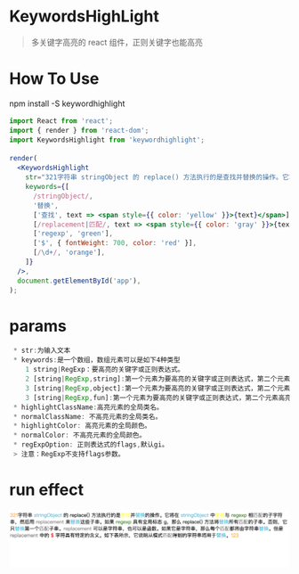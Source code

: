 # KeywordsHighLight

> 多关键字高亮的 react 组件，正则关键字也能高亮

# How To Use

npm install -S keywordhighlight

```jsx
import React from 'react';
import { render } from 'react-dom';
import KeywordsHighlight from 'keywordhighlight';

render(
  <KeywordsHighlight
    str="321字符串 stringObject 的 replace() 方法执行的是查找并替换的操作。它将在 stringObject 中查找与 regexp 相匹配的子字符串，然后用 replacement 来替换这些子串。如果 regexp 具有全局标志 g，那么 replace() 方法将替换所有匹配的子串。否则，它只替换第一个匹配子串。replacement 可以是字符串，也可以是函数。如果它是字符串，那么每个匹配都将由字符串替换。但是 replacement 中的 $ 字符具有特定的含义。如下表所示，它说明从模式匹配得到的字符串将用于替换。123"
    keywords={[
      /stringObject/,
      '替换',
      ['查找', text => <span style={{ color: 'yellow' }}>{text}</span>],
      [/replacement|匹配/, text => <span style={{ color: 'gray' }}>{text}</span>],
      ['regexp', 'green'],
      ['$', { fontWeight: 700, color: 'red' }],
      [/\d+/, 'orange'],
    ]}
  />,
  document.getElementById('app'),
);
```

# params

```jsx
 * str:为输入文本
 * keywords:是一个数组，数组元素可以是如下4种类型
    1 string|RegExp：要高亮的关键字或正则表达式。
    2 [string|RegExp,string]:第一个元素为要高亮的关键字或正则表达式，第二个元素为高亮颜色。
    3 [string|RegExp,object]:第一个元素为要高亮的关键字或正则表达式，第二个元素为高亮元素的style。
    3 [string|RegExp,fun]:第一个元素为要高亮的关键字或正则表达式，第二个元素高亮元素的render函数。
 * highlightClassName:高亮元素的全局类名。
 * normalClassName: 不高亮元素的全局类名。
 * highlightColor: 高亮元素的全局颜色。
 * normalColor: 不高亮元素的全局颜色。
 * regExpOption: 正则表达式的flags,默认gi。
 > 注意：RegExp不支持flags参数。
```

# run effect

![run effect](https://github.com/lth707/KeywordsHighLight/blob/master/%E8%BF%90%E8%A1%8C%E6%95%88%E6%9E%9C.png)
